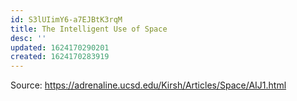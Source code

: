 ```yaml
---
id: S3lUIimY6-a7EJBtK3rqM
title: The Intelligent Use of Space
desc: ''
updated: 1624170290201
created: 1624170283919
---
```


Source: https://adrenaline.ucsd.edu/Kirsh/Articles/Space/AIJ1.html